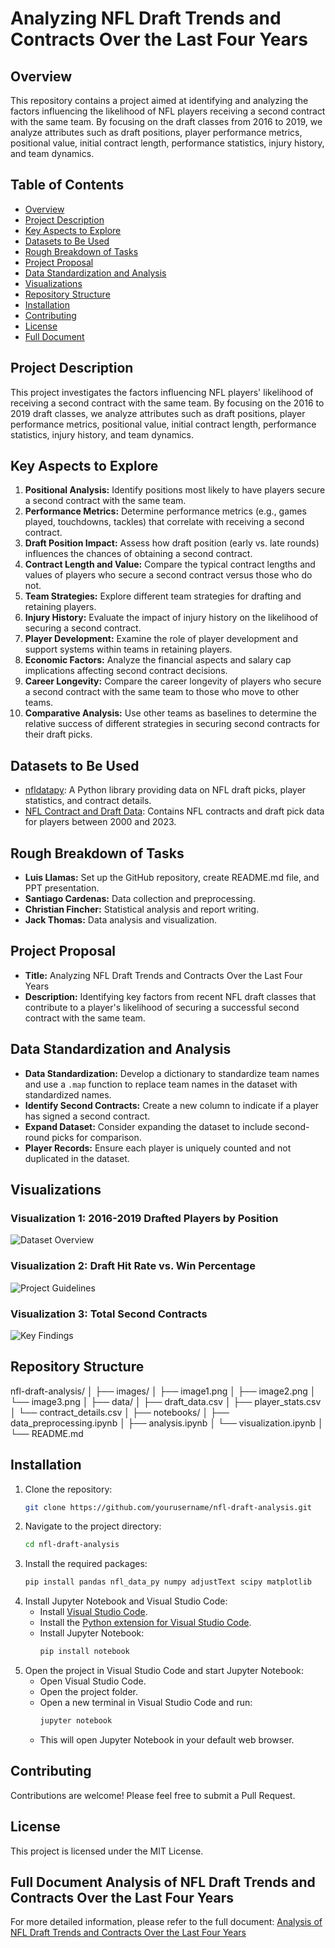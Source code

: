 
# Analyzing NFL Draft Trends and Contracts Over the Last Four Years

## Overview
This repository contains a project aimed at identifying and analyzing the factors influencing the likelihood of NFL players receiving a second contract with the same team. By focusing on the draft classes from 2016 to 2019, we analyze attributes such as draft positions, player performance metrics, positional value, initial contract length, performance statistics, injury history, and team dynamics.

## Table of Contents
- [Overview](#overview)
- [Project Description](#project-description)
- [Key Aspects to Explore](#key-aspects-to-explore)
- [Datasets to Be Used](#datasets-to-be-used)
- [Rough Breakdown of Tasks](#rough-breakdown-of-tasks)
- [Project Proposal](#project-proposal)
- [Data Standardization and Analysis](#data-standardization-and-analysis)
- [Visualizations](#visualizations)
- [Repository Structure](#repository-structure)
- [Installation](#installation)
- [Contributing](#contributing)
- [License](#license)
- [Full Document](#full-document)

## Project Description
This project investigates the factors influencing NFL players' likelihood of receiving a second contract with the same team. By focusing on the 2016 to 2019 draft classes, we analyze attributes such as draft positions, player performance metrics, positional value, initial contract length, performance statistics, injury history, and team dynamics.

## Key Aspects to Explore
1. **Positional Analysis:** Identify positions most likely to have players secure a second contract with the same team.
2. **Performance Metrics:** Determine performance metrics (e.g., games played, touchdowns, tackles) that correlate with receiving a second contract.
3. **Draft Position Impact:** Assess how draft position (early vs. late rounds) influences the chances of obtaining a second contract.
4. **Contract Length and Value:** Compare the typical contract lengths and values of players who secure a second contract versus those who do not.
5. **Team Strategies:** Explore different team strategies for drafting and retaining players.
6. **Injury History:** Evaluate the impact of injury history on the likelihood of securing a second contract.
7. **Player Development:** Examine the role of player development and support systems within teams in retaining players.
8. **Economic Factors:** Analyze the financial aspects and salary cap implications affecting second contract decisions.
9. **Career Longevity:** Compare the career longevity of players who secure a second contract with the same team to those who move to other teams.
10. **Comparative Analysis:** Use other teams as baselines to determine the relative success of different strategies in securing second contracts for their draft picks.

## Datasets to Be Used
- [nfldatapy](https://pypi.org/project/nfldatapy/): A Python library providing data on NFL draft picks, player statistics, and contract details.
- [NFL Contract and Draft Data](https://www.kaggle.com/datasets/nicholasliusontag/nflcontractanddraftdata): Contains NFL contracts and draft pick data for players between 2000 and 2023.

## Rough Breakdown of Tasks
- **Luis Llamas:** Set up the GitHub repository, create README.md file, and PPT presentation.
- **Santiago Cardenas:** Data collection and preprocessing.
- **Christian Fincher:** Statistical analysis and report writing.
- **Jack Thomas:** Data analysis and visualization.

## Project Proposal
- **Title:** Analyzing NFL Draft Trends and Contracts Over the Last Four Years
- **Description:** Identifying key factors from recent NFL draft classes that contribute to a player's likelihood of securing a successful second contract with the same team.

## Data Standardization and Analysis
- **Data Standardization:** Develop a dictionary to standardize team names and use a `.map` function to replace team names in the dataset with standardized names.
- **Identify Second Contracts:** Create a new column to indicate if a player has signed a second contract.
- **Expand Dataset:** Consider expanding the dataset to include second-round picks for comparison.
- **Player Records:** Ensure each player is uniquely counted and not duplicated in the dataset.

## Visualizations
### Visualization 1: 2016-2019 Drafted Players by Position
![Dataset Overview](images/image1.png)

### Visualization 2: Draft Hit Rate vs. Win Percentage
![Project Guidelines](images/image2.png)

### Visualization 3: Total Second Contracts
![Key Findings](images/image3.png)

## Repository Structure

nfl-draft-analysis/
│
├── images/
│ ├── image1.png
│ ├── image2.png
│ └── image3.png
│
├── data/
│ ├── draft_data.csv
│ ├── player_stats.csv
│ └── contract_details.csv
│
├── notebooks/
│ ├── data_preprocessing.ipynb
│ ├── analysis.ipynb
│ └── visualization.ipynb
│
└── README.md


## Installation
1. Clone the repository:
    ```bash
    git clone https://github.com/yourusername/nfl-draft-analysis.git
    ```
2. Navigate to the project directory:
    ```bash
    cd nfl-draft-analysis
    ```
3. Install the required packages:
    ```bash
    pip install pandas nfl_data_py numpy adjustText scipy matplotlib
    ```
4. Install Jupyter Notebook and Visual Studio Code:
    - Install [Visual Studio Code](https://code.visualstudio.com/).
    - Install the [Python extension for Visual Studio Code](https://marketplace.visualstudio.com/items?itemName=ms-python.python).
    - Install Jupyter Notebook:
      ```bash
      pip install notebook
      ```
5. Open the project in Visual Studio Code and start Jupyter Notebook:
    - Open Visual Studio Code.
    - Open the project folder.
    - Open a new terminal in Visual Studio Code and run:
      ```bash
      jupyter notebook
      ```
    - This will open Jupyter Notebook in your default web browser.

## Contributing
Contributions are welcome! Please feel free to submit a Pull Request.

## License
This project is licensed under the MIT License.

## Full Document Analysis of NFL Draft Trends and Contracts Over the Last Four Years
For more detailed information, please refer to the full document: [Analysis of NFL Draft Trends and Contracts Over the Last Four Years](Analysis%20of%20NFL%20Draft%20Trends%20and%20Contracts%20Over%20the%20Last%20Four%20Years.docx)
